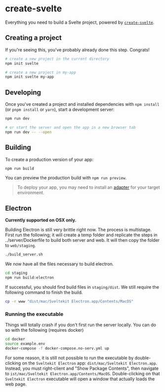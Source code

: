 # create-svelte

Everything you need to build a Svelte project, powered by [`create-svelte`](https://github.com/sveltejs/kit/tree/master/packages/create-svelte).

## Creating a project

If you're seeing this, you've probably already done this step. Congrats!

```bash
# create a new project in the current directory
npm init svelte

# create a new project in my-app
npm init svelte my-app
```

## Developing

Once you've created a project and installed dependencies with `npm install` (or `pnpm install` or `yarn`), start a development server:

```bash
npm run dev

# or start the server and open the app in a new browser tab
npm run dev -- --open
```

## Building

To create a production version of your app:

```bash
npm run build
```

You can preview the production build with `npm run preview`.

> To deploy your app, you may need to install an [adapter](https://kit.svelte.dev/docs/adapters) for your target environment.

## Electron

**Currently supported on OSX only.**

Building Electron is still very brittle right now. The process is multistage. First run the following; it
will create a temp folder and replicate the steps in ../server/Dockerfile to build both server and web. It
will then copy the folder to `web/staging`.

```bash
./build_server.sh
```

We now have all the files necessary to build electron. 

```bash
cd staging
npm run build:electron
```

If successful, you should find build files in `staging/dist`. We still require the following command to finish
the build.

```bash
cp -r www "dist/mac/Sveltekit Electron.app/Contents/MacOS"
```

### Running the executable

Things will totally crash if you don't first run the server locally. You can do so with the following (requires docker)

```bash
cd docker
source example.env
docker-compose -f docker-compose.no-serv.yml up
```

For some reason, it is still not possible to run the executable by double-clicking on the `Sveltekit Electron` app:
`dist/mac/Sveltekit Electron.app`. Instead, you must right-client and "Show Package Contents", then navigate to
`ist/mac/Sveltekit Electron.app/Contents/MacOS`. Double-clicking on that `Sveltekit Electron` executable will open
a window that actually loads the web page.
